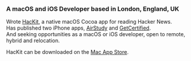 <!--
### Hi there 👋
**anosidium/anosidium** is a ✨ _special_ ✨ repository because its `README.md` (this file) appears on your GitHub profile.

Here are some ideas to get you started:

- 🔭 I’m currently working on ...
- 🌱 I’m currently learning ...
- 👯 I’m looking to collaborate on ...
- 🤔 I’m looking for help with ...
- 💬 Ask me about ...
- 📫 How to reach me: ...
- 😄 Pronouns: ...
- ⚡ Fun fact: ...
-->

###

### A macOS and iOS Developer based in London, England, UK  
Wrote [HacKit](https://apps.apple.com/app/id1549557075), a native macOS Cocoa app for reading Hacker News.  
Has published two iPhone apps, [AirStudy](https://apps.apple.com/app/id1522666005) and [GetCertified](https://apps.apple.com/app/id1523119493).  
And seeking opportunities as a macOS or iOS developer, open to remote, hybrid and relocation.

HacKit can be downloaded on the [Mac App Store](https://apps.apple.com/app/id1549557075).
